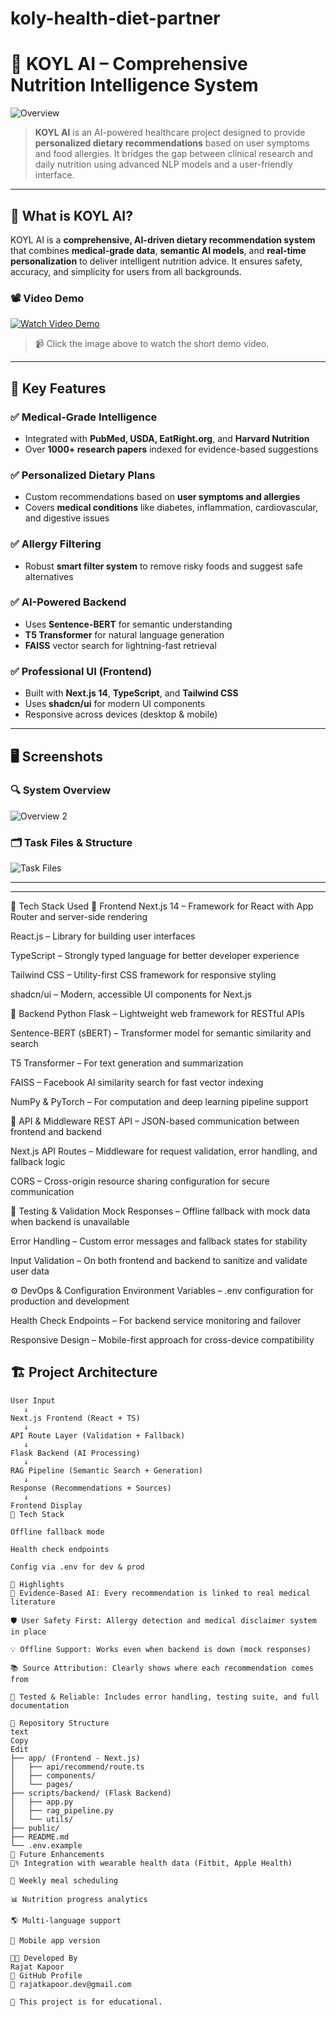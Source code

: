 # koly-health-diet-partner

# 🚀 KOYL AI – Comprehensive Nutrition Intelligence System

![Overview](https://github.com/Rajatkapoor01/koly-health-diet-partner-/blob/main/Overview01.png)

> **KOYL AI** is an AI-powered healthcare project designed to provide **personalized dietary recommendations** based on user symptoms and food allergies. It bridges the gap between clinical research and daily nutrition using advanced NLP models and a user-friendly interface.

---

## 🧠 What is KOYL AI?

KOYL AI is a **comprehensive, AI-driven dietary recommendation system** that combines **medical-grade data**, **semantic AI models**, and **real-time personalization** to deliver intelligent nutrition advice. It ensures safety, accuracy, and simplicity for users from all backgrounds.


### 📽️ **Video Demo**

[![Watch Video Demo](https://github.com/Rajatkapoor01/koly-health-diet-partner-/blob/main/Overview01.png)](https://github.com/Rajatkapoor01/koly-health-diet-partner-/blob/main/Short%20For%20Work.mp4)

> 📹 Click the image above to watch the short demo video.


---

## 🎯 Key Features

### ✅ Medical-Grade Intelligence
- Integrated with **PubMed, USDA, EatRight.org**, and **Harvard Nutrition**
- Over **1000+ research papers** indexed for evidence-based suggestions

### ✅ Personalized Dietary Plans
- Custom recommendations based on **user symptoms and allergies**
- Covers **medical conditions** like diabetes, inflammation, cardiovascular, and digestive issues

### ✅ Allergy Filtering
- Robust **smart filter system** to remove risky foods and suggest safe alternatives

### ✅ AI-Powered Backend
- Uses **Sentence-BERT** for semantic understanding
- **T5 Transformer** for natural language generation
- **FAISS** vector search for lightning-fast retrieval

### ✅ Professional UI (Frontend)
- Built with **Next.js 14**, **TypeScript**, and **Tailwind CSS**
- Uses **shadcn/ui** for modern UI components
- Responsive across devices (desktop & mobile)

---

## 🖥️ Screenshots

### 🔍 System Overview

![Overview 2](https://github.com/Rajatkapoor01/koly-health-diet-partner-/blob/main/Overview02.png)

### 🗂️ Task Files & Structure

![Task Files](https://github.com/Rajatkapoor01/koly-health-diet-partner-/blob/main/task%20fileOverview.png)

---

---
🧰 Tech Stack Used
🚀 Frontend
Next.js 14 – Framework for React with App Router and server-side rendering

React.js – Library for building user interfaces

TypeScript – Strongly typed language for better developer experience

Tailwind CSS – Utility-first CSS framework for responsive styling

shadcn/ui – Modern, accessible UI components for Next.js

🧠 Backend
Python Flask – Lightweight web framework for RESTful APIs

Sentence-BERT (sBERT) – Transformer model for semantic similarity and search

T5 Transformer – For text generation and summarization

FAISS – Facebook AI similarity search for fast vector indexing

NumPy & PyTorch – For computation and deep learning pipeline support

🔗 API & Middleware
REST API – JSON-based communication between frontend and backend

Next.js API Routes – Middleware for request validation, error handling, and fallback logic

CORS – Cross-origin resource sharing configuration for secure communication

🧪 Testing & Validation
Mock Responses – Offline fallback with mock data when backend is unavailable

Error Handling – Custom error messages and fallback states for stability

Input Validation – On both frontend and backend to sanitize and validate user data

⚙️ DevOps & Configuration
Environment Variables – .env configuration for production and development

Health Check Endpoints – For backend service monitoring and failover

Responsive Design – Mobile-first approach for cross-device compatibility


## 🏗️ Project Architecture

```text
User Input
   ↓
Next.js Frontend (React + TS)
   ↓
API Route Layer (Validation + Fallback)
   ↓
Flask Backend (AI Processing)
   ↓
RAG Pipeline (Semantic Search + Generation)
   ↓
Response (Recommendations + Sources)
   ↓
Frontend Display
🔧 Tech Stack

Offline fallback mode

Health check endpoints

Config via .env for dev & prod

📌 Highlights
🔬 Evidence-Based AI: Every recommendation is linked to real medical literature

🛡️ User Safety First: Allergy detection and medical disclaimer system in place

💡 Offline Support: Works even when backend is down (mock responses)

📚 Source Attribution: Clearly shows where each recommendation comes from

🧪 Tested & Reliable: Includes error handling, testing suite, and full documentation

📁 Repository Structure
text
Copy
Edit
├── app/ (Frontend - Next.js)
│   ├── api/recommend/route.ts
│   ├── components/
│   └── pages/
├── scripts/backend/ (Flask Backend)
│   ├── app.py
│   ├── rag_pipeline.py
│   └── utils/
├── public/
├── README.md
└── .env.example
📝 Future Enhancements
🧑‍⚕️ Integration with wearable health data (Fitbit, Apple Health)

📆 Weekly meal scheduling

📊 Nutrition progress analytics

🌎 Multi-language support

📱 Mobile app version

🧑‍💻 Developed By
Rajat Kapoor
🔗 GitHub Profile
📧 rajatkapoor.dev@gmail.com

📌 This project is for educational.
